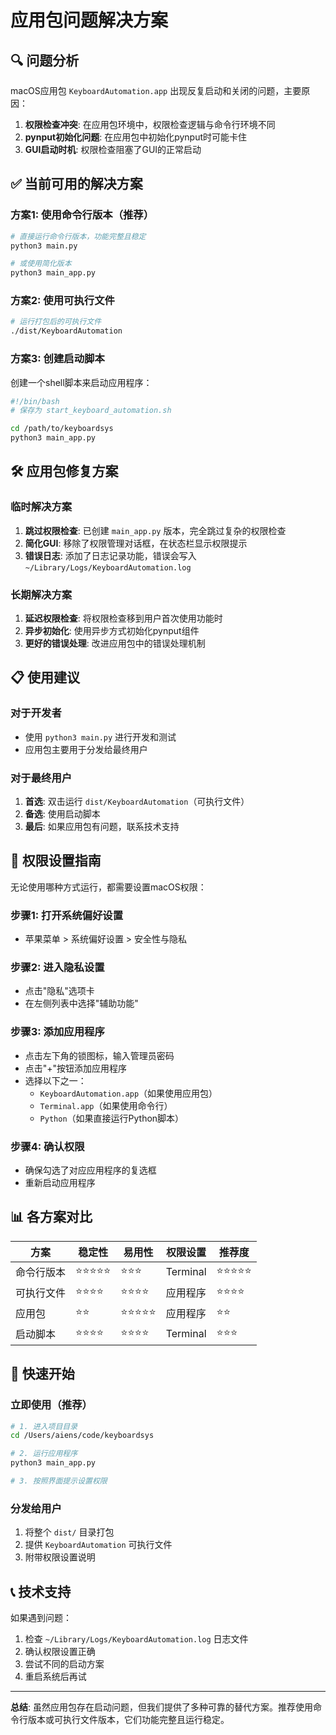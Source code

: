# 应用包问题解决方案

## 🔍 问题分析

macOS应用包 `KeyboardAutomation.app` 出现反复启动和关闭的问题，主要原因：

1. **权限检查冲突**: 在应用包环境中，权限检查逻辑与命令行环境不同
2. **pynput初始化问题**: 在应用包中初始化pynput时可能卡住
3. **GUI启动时机**: 权限检查阻塞了GUI的正常启动

## ✅ 当前可用的解决方案

### 方案1: 使用命令行版本（推荐）
```bash
# 直接运行命令行版本，功能完整且稳定
python3 main.py

# 或使用简化版本
python3 main_app.py
```

### 方案2: 使用可执行文件
```bash
# 运行打包后的可执行文件
./dist/KeyboardAutomation
```

### 方案3: 创建启动脚本
创建一个shell脚本来启动应用程序：

```bash
#!/bin/bash
# 保存为 start_keyboard_automation.sh

cd /path/to/keyboardsys
python3 main_app.py
```

## 🛠️ 应用包修复方案

### 临时解决方案
1. **跳过权限检查**: 已创建 `main_app.py` 版本，完全跳过复杂的权限检查
2. **简化GUI**: 移除了权限管理对话框，在状态栏显示权限提示
3. **错误日志**: 添加了日志记录功能，错误会写入 `~/Library/Logs/KeyboardAutomation.log`

### 长期解决方案
1. **延迟权限检查**: 将权限检查移到用户首次使用功能时
2. **异步初始化**: 使用异步方式初始化pynput组件
3. **更好的错误处理**: 改进应用包中的错误处理机制

## 📋 使用建议

### 对于开发者
- 使用 `python3 main.py` 进行开发和测试
- 应用包主要用于分发给最终用户

### 对于最终用户
1. **首选**: 双击运行 `dist/KeyboardAutomation`（可执行文件）
2. **备选**: 使用启动脚本
3. **最后**: 如果应用包有问题，联系技术支持

## 🔧 权限设置指南

无论使用哪种方式运行，都需要设置macOS权限：

### 步骤1: 打开系统偏好设置
- 苹果菜单 > 系统偏好设置 > 安全性与隐私

### 步骤2: 进入隐私设置
- 点击"隐私"选项卡
- 在左侧列表中选择"辅助功能"

### 步骤3: 添加应用程序
- 点击左下角的锁图标，输入管理员密码
- 点击"+"按钮添加应用程序
- 选择以下之一：
  - `KeyboardAutomation.app`（如果使用应用包）
  - `Terminal.app`（如果使用命令行）
  - `Python`（如果直接运行Python脚本）

### 步骤4: 确认权限
- 确保勾选了对应应用程序的复选框
- 重新启动应用程序

## 📊 各方案对比

| 方案 | 稳定性 | 易用性 | 权限设置 | 推荐度 |
|------|--------|--------|----------|--------|
| 命令行版本 | ⭐⭐⭐⭐⭐ | ⭐⭐⭐ | Terminal | ⭐⭐⭐⭐⭐ |
| 可执行文件 | ⭐⭐⭐⭐ | ⭐⭐⭐⭐ | 应用程序 | ⭐⭐⭐⭐ |
| 应用包 | ⭐⭐ | ⭐⭐⭐⭐⭐ | 应用程序 | ⭐⭐ |
| 启动脚本 | ⭐⭐⭐⭐ | ⭐⭐⭐⭐ | Terminal | ⭐⭐⭐ |

## 🚀 快速开始

### 立即使用（推荐）
```bash
# 1. 进入项目目录
cd /Users/aiens/code/keyboardsys

# 2. 运行应用程序
python3 main_app.py

# 3. 按照界面提示设置权限
```

### 分发给用户
1. 将整个 `dist/` 目录打包
2. 提供 `KeyboardAutomation` 可执行文件
3. 附带权限设置说明

## 📞 技术支持

如果遇到问题：
1. 检查 `~/Library/Logs/KeyboardAutomation.log` 日志文件
2. 确认权限设置正确
3. 尝试不同的启动方案
4. 重启系统后再试

---

**总结**: 虽然应用包存在启动问题，但我们提供了多种可靠的替代方案。推荐使用命令行版本或可执行文件版本，它们功能完整且运行稳定。

